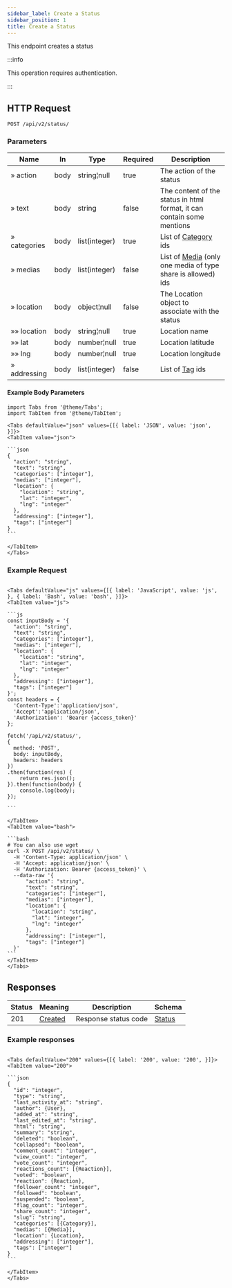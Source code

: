```yaml
---
sidebar_label: Create a Status
sidebar_position: 1
title: Create a Status
---
```


This endpoint creates a status

:::info

This operation requires authentication.

:::

## HTTP Request

`POST /api/v2/status/`

### Parameters

| Name         | In   | Type          | Required | Description                                                                                         |
|--------------|------|---------------|----------|-----------------------------------------------------------------------------------------------------|
| » action     | body | string¦null   | true     | The action of the status                                                                            |
| » text       | body | string        | false    | The content of the status in html format, it can contain some mentions                              |
| » categories | body | list(integer) | true     | List of [Category](/docs/apireference/v2/schemas/category) ids                                      |
| » medias     | body | list(integer) | false    | List of  [Media](/docs/apireference/v2/schemas/media) (only one media of type share is allowed) ids |
| » location   | body | object¦null   | false    | The Location object to associate with the status                                                    |
| »» location  | body | string¦null   | true     | Location name                                                                                       |
| »» lat       | body | number¦null   | true     | Location latitude                                                                                   |
| »» lng       | body | number¦null   | true     | Location longitude                                                                                  |
| » addressing | body | list(integer) | false    | List of [Tag](/docs/apireference/v2/schemas/tag) ids                                                |

#### Example Body Parameters

````mdx-code-block
import Tabs from '@theme/Tabs';
import TabItem from '@theme/TabItem';

<Tabs defaultValue="json" values={[{ label: 'JSON', value: 'json', }]}>
<TabItem value="json">

```json
{
  "action": "string",
  "text": "string",
  "categories": ["integer"],
  "medias": ["integer"],
  "location": {
    "location": "string",
    "lat": "integer",
    "lng": "integer"
  },
  "addressing": ["integer"],
  "tags": ["integer"]
}
```

</TabItem>
</Tabs>
````

### Example Request

````mdx-code-block

<Tabs defaultValue="js" values={[{ label: 'JavaScript', value: 'js', }, { label: 'Bash', value: 'bash', }]}>
<TabItem value="js">

```js
const inputBody = '{
  "action": "string",
  "text": "string",
  "categories": ["integer"],
  "medias": ["integer"],
  "location": {
    "location": "string",
    "lat": "integer",
    "lng": "integer"
  },
  "addressing": ["integer"],
  "tags": ["integer"]
}';
const headers = {
  'Content-Type':'application/json',
  'Accept':'application/json',
  'Authorization': 'Bearer {access_token}'
};

fetch('/api/v2/status/',
{
  method: 'POST',
  body: inputBody,
  headers: headers
})
.then(function(res) {
    return res.json();
}).then(function(body) {
    console.log(body);
});

```

</TabItem>
<TabItem value="bash">

```bash
# You can also use wget
curl -X POST /api/v2/status/ \
  -H 'Content-Type: application/json' \
  -H 'Accept: application/json' \
  -H 'Authorization: Bearer {access_token}' \
  --data-raw '{
      "action": "string",
      "text": "string",
      "categories": ["integer"],
      "medias": ["integer"],
      "location": {
        "location": "string",
        "lat": "integer",
        "lng": "integer"
      },
      "addressing": ["integer"],
      "tags": ["integer"]
  }'
```
</TabItem>
</Tabs>
````

## Responses

| Status | Meaning                                                      | Description | Schema                  |
|--------|--------------------------------------------------------------|-------------|-------------------------|
| 201    | [Created](https://tools.ietf.org/html/rfc7231#section-6.3.2) | Response status code        | [Status](/docs/apireference/v2/schemas/status) |

### Example responses


````mdx-code-block

<Tabs defaultValue="200" values={[{ label: '200', value: '200', }]}>
<TabItem value="200">

```json
{
  "id": "integer",
  "type": "string",
  "last_activity_at": "string",
  "author": {User},
  "added_at": "string",
  "last_edited_at": "string",
  "html": "string",
  "summary": "string",
  "deleted": "boolean",
  "collapsed": "boolean",
  "comment_count": "integer",
  "view_count": "integer",
  "vote_count": "integer",
  "reactions_count": [{Reaction}],
  "voted": "boolean",
  "reaction": {Reaction},
  "follower_count": "integer",
  "followed": "boolean",
  "suspended": "boolean",
  "flag_count": "integer",
  "share_count": "integer",
  "slug": "string",
  "categories": [{Category}],
  "medias": [{Media}],
  "location": {Location},
  "addressing": ["integer"],
  "tags": ["integer"]
}
```

</TabItem>
</Tabs>
````




